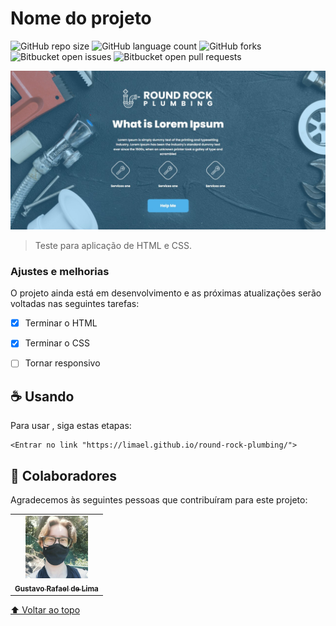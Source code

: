 # Nome do projeto

![GitHub repo size](https://img.shields.io/github/repo-size/iuricode/README-template?style=for-the-badge)
![GitHub language count](https://img.shields.io/github/languages/count/iuricode/README-template?style=for-the-badge)
![GitHub forks](https://img.shields.io/github/forks/iuricode/README-template?style=for-the-badge)
![Bitbucket open issues](https://img.shields.io/bitbucket/issues/iuricode/README-template?style=for-the-badge)
![Bitbucket open pull requests](https://img.shields.io/bitbucket/pr-raw/iuricode/README-template?style=for-the-badge)

<img src="./img/foto_readme.png" alt="exemplo imagem">

> Teste para aplicação de HTML e CSS.
### Ajustes e melhorias

O projeto ainda está em desenvolvimento e as próximas atualizações serão voltadas nas seguintes tarefas:

- [x] Terminar o HTML
- [x] Terminar o CSS
- [ ] Tornar responsivo


## ☕ Usando <round-rock-plumbing>

Para usar <round-rock-plumbing>, siga estas etapas:

```
<Entrar no link "https://limael.github.io/round-rock-plumbing/">
```

## 🤝 Colaboradores

Agradecemos às seguintes pessoas que contribuíram para este projeto:

<table>
  <tr>
    <td align="center">
      <a href="#">
        <img src="./img/profile_pic.png" width="100px;" alt="Foto do Gustavo Rafael de Lima"/><br>
        <sub>
          <b>Gustavo Rafael de Lima</b>
        </sub>
      </a>
    </td>
  </tr>
</table>


[⬆ Voltar ao topo](#nome-do-projeto)<br>